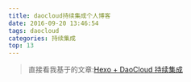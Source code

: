 ```yaml
---
title: daocloud持续集成个人博客
date: 2016-09-20 13:46:54
tags: daocloud
categories: 持续集成
top: 13
---
```

>直接看我基于的文章:[Hexo + DaoCloud 持续集成](http://littlefisher.coding.me/2016/09/20/Hexo%20+%20DaoCloud%20%E6%8C%81%E7%BB%AD%E9%9B%86%E6%88%90/)